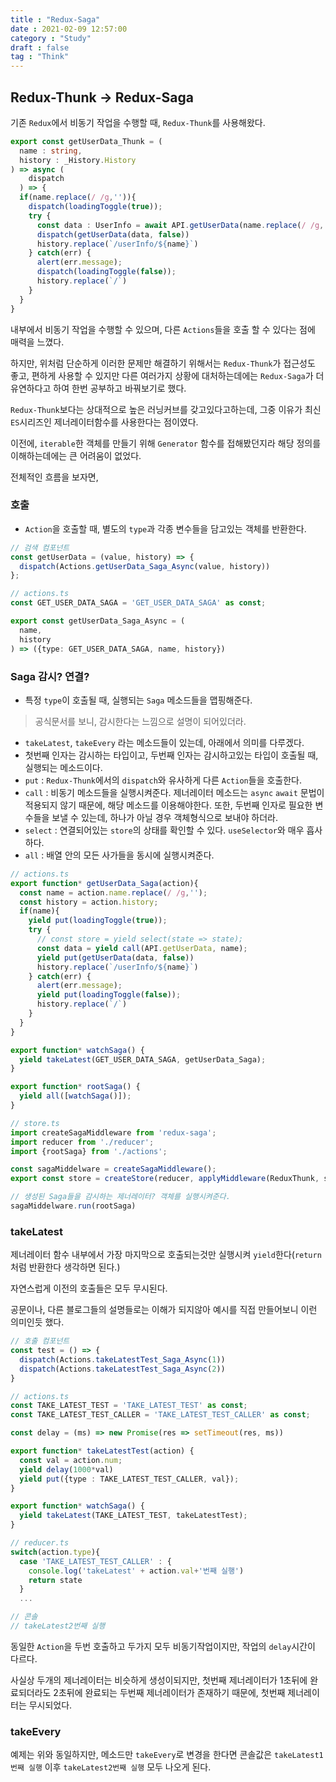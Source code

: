```yaml
---
title : "Redux-Saga"
date : 2021-02-09 12:57:00
category : "Study"
draft : false
tag : "Think"
--- 
```

## Redux-Thunk -> Redux-Saga
기존 `Redux`에서 비동기 작업을 수행할 때, `Redux-Thunk`를 사용해왔다.

```ts
export const getUserData_Thunk = (
  name : string, 
  history : _History.History
) => async (
    dispatch
  ) => {
  if(name.replace(/ /g,'')){
    dispatch(loadingToggle(true));
    try {
      const data : UserInfo = await API.getUserData(name.replace(/ /g,''));
      dispatch(getUserData(data, false))
      history.replace(`/userInfo/${name}`)
    } catch(err) {
      alert(err.message);
      dispatch(loadingToggle(false));
      history.replace(`/`)
    }
  }
}
```

내부에서 비동기 작업을 수행할 수 있으며, 다른 `Actions`들을 호출 할 수 있다는 점에 매력을 느꼈다.

하지만, 위처럼 단순하게 이러한 문제만 해결하기 위해서는 `Redux-Thunk`가 접근성도 좋고, 편하게 사용할 수 있지만 다른 여러가지 상황에 대처하는데에는 `Redux-Saga`가 더 유연하다고 하여 한번 공부하고 바꿔보기로 했다.

`Redux-Thunk`보다는 상대적으로 높은 러닝커브를 갖고있다고하는데, 그중 이유가 최신 `ES`시리즈인 제너레이터함수를 사용한다는 점이였다.

이전에, `iterable`한 객체를 만들기 위해 `Generator` 함수를 접해봤던지라 해당 정의를 이해하는데에는 큰 어려움이 없었다.

전체적인 흐름을 보자면,

### 호출
* `Action`을 호출할 때, 별도의 `type`과 각종 변수들을 담고있는 객체를 반환한다.


```ts
// 검색 컴포넌트
const getUserData = (value, history) => {
  dispatch(Actions.getUserData_Saga_Async(value, history))
};

// actions.ts
const GET_USER_DATA_SAGA = 'GET_USER_DATA_SAGA' as const;

export const getUserData_Saga_Async = (
  name, 
  history
) => ({type: GET_USER_DATA_SAGA, name, history})
```

### Saga 감시? 연결?
* 특정 `type`이 호출될 때, 실행되는 `Saga` 메소드들을 맵핑해준다.
> 공식문서를 보니, 감시한다는 느낌으로 설명이 되어있더라.
* `takeLatest`, `takeEvery` 라는 메소드들이 있는데, 아래에서 의미를 다루겠다.
* 첫번째 인자는 감시하는 타입이고, 두번째 인자는 감시하고있는 타입이 호출될 때, 실행되는 메소드이다.
* `put` : `Redux-Thunk`에서의 `dispatch`와 유사하게 다른 `Action`들을 호출한다.
* `call` : 비동기 메소드들을 실행시켜준다. 제너레이터 메소드는 `async` `await` 문법이 적용되지 않기 때문에, 해당 메소드를 이용해야한다. 또한, 두번째 인자로 필요한 변수들을 보낼 수 있는데, 하나가 아닐 경우 객체형식으로 보내야 하더라.
* `select` : 연결되어있는 `store`의 상태를 확인할 수 있다. `useSelector`와 매우 흡사하다.
* `all` : 배열 안의 모든 사가들을 동시에 실행시켜준다.


```ts
// actions.ts
export function* getUserData_Saga(action){
  const name = action.name.replace(/ /g,'');
  const history = action.history;
  if(name){
    yield put(loadingToggle(true));
    try {
      // const store = yield select(state => state);
      const data = yield call(API.getUserData, name);
      yield put(getUserData(data, false))
      history.replace(`/userInfo/${name}`)
    } catch(err) {
      alert(err.message);
      yield put(loadingToggle(false));
      history.replace(`/`)
    }
  }
}

export function* watchSaga() {
  yield takeLatest(GET_USER_DATA_SAGA, getUserData_Saga);
}

export function* rootSaga() {
  yield all([watchSaga()]);
}

// store.ts
import createSagaMiddleware from 'redux-saga';
import reducer from './reducer';
import {rootSaga} from './actions';

const sagaMiddelware = createSagaMiddleware();
export const store = createStore(reducer, applyMiddleware(ReduxThunk, sagaMiddelware))

// 생성된 Saga들을 감시하는 제너레이터? 객체를 실행시켜준다.
sagaMiddelware.run(rootSaga)
```

### takeLatest
제너레이터 함수 내부에서 가장 마지막으로 호출되는것만 실행시켜 `yield`한다(`return`처럼 반환한다 생각하면 된다.)

자연스럽게 이전의 호출들은 모두 무시된다.

공문이나, 다른 블로그들의 설명들로는 이해가 되지않아 예시를 직접 만들어보니 이런 의미인듯 했다.


```ts
// 호출 컴포넌트
const test = () => {
  dispatch(Actions.takeLatestTest_Saga_Async(1))
  dispatch(Actions.takeLatestTest_Saga_Async(2))
}

// actions.ts
const TAKE_LATEST_TEST = 'TAKE_LATEST_TEST' as const;
const TAKE_LATEST_TEST_CALLER = 'TAKE_LATEST_TEST_CALLER' as const;

const delay = (ms) => new Promise(res => setTimeout(res, ms))

export function* takeLatestTest(action) {
  const val = action.num;
  yield delay(1000*val)
  yield put({type : TAKE_LATEST_TEST_CALLER, val});
}

export function* watchSaga() {
  yield takeLatest(TAKE_LATEST_TEST, takeLatestTest);
}

// reducer.ts
switch(action.type){
  case 'TAKE_LATEST_TEST_CALLER' : {
    console.log('takeLatest' + action.val+'번째 실행')
    return state
  }
  ...

// 콘솔
// takeLatest2번째 실행
```

동일한 `Action`을 두번 호출하고 두가지 모두 비동기작업이지만, 작업의 `delay`시간이 다르다.

사실상 두개의 제너레이터는 비슷하게 생성이되지만, 첫번째 제너레이터가 1초뒤에 완료되더라도 2초뒤에 완료되는 두번째 제너레이터가 존재하기 때문에, 첫번째 제너레이터는 무시되었다.

### takeEvery
예제는 위와 동일하지만, 메소드만 `takeEvery`로 변경을 한다면 콘솔값은 `takeLatest1번째 실행` 이후 `takeLatest2번째 실행` 모두 나오게 된다.
